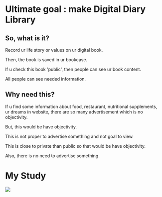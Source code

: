 # Ultimate goal : make Digital Diary Library
## So, what is it?

Record ur life story or values on ur digital book.

Then, the book is saved in ur bookcase.

If u check this book 'public', then people can see ur book content.

All people can see needed information. 

## Why need this?

If u find some information about food, restaurant, nutritional supplements, ur dreams in website, there are so many advertisement which is no objectivity.

But, this would be have objectivity.

This is not proper to advertise something and not goal to view.

This is close to private than public so that would be have objectivity.

Also, there is no need to advertise something.

# My Study
<a href= "https://hadongkyoun.tistory.com/" target="_blank" ><img src="https://img.shields.io/badge/MyBlog-FAFAFA?style=flat-square&logo=Telegraph&logoColor=black"/></a>